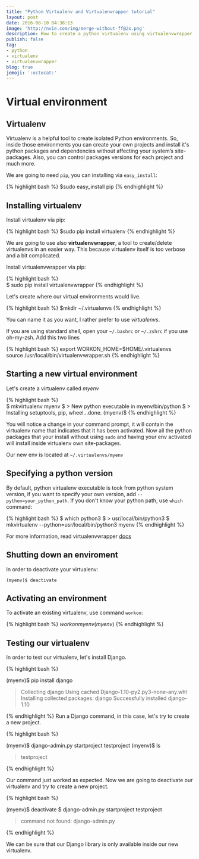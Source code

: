 ```yaml
---
title: "Python Virtualenv and Virtualenwrapper tutorial"
layout: post
date: 2016-08-10 04:38:13
image: 'http://nvie.com/img/merge-without-ff@2x.png'
description: How to create a python virtualenv using virtualenvwrapper
publish: false
tag:
- python
- virtualenv
- virtualenvwrapper
blog: true
jemoji: ':octocat:'
---
```


# Virtual environment

## Virtualenv
Virtualenv is a helpful tool to create isolated Python environments. So, inside those environments you can create your own projects and install it's python packages and dependencies without affecting your system’s site-packages. Also, you can control packages versions for each project and much more.

We are going to need ```pip```, you can installing via ```easy_install```:


{% highlight bash %}
$sudo easy_install pip
{% endhighlight %}  

## Installing virtualenv

Install virtualenv via pip:
 
{% highlight bash %}
$sudo  pip install virtualenv
{% endhighlight %}  

 
We are going to use also __virtualenvwrapper__, a tool to create/delete virtualenvs in an easier way. This  because virtualenv itself is too verbose and a bit complicated. 

Install virtualenvwrapper via pip:

{% highlight bash %}  
$ sudo pip install virtualenvwrapper
{% endhighlight %}  

Let's create where our virtual environments would live.

{% highlight bash %}
$mkdir ~/.virtualenvs
{% endhighlight %}  

You can name it as you want, I rather prefer to use _virtualenvs_.

If you are using standard shell, open your  `~/.bashrc` or `~/.zshrc` if you use oh-my-zsh. Add this two lines

{% highlight bash %}
export WORKON_HOME=$HOME/.virtualenvs  
source /usr/local/bin/virtualenvwrapper.sh
{% endhighlight %}  

## Starting a new virtual environment

Let's create a virtualenv called _myenv_

{% highlight bash %}  
$ mkvirtualenv myenv
$ > New python executable in myenv/bin/python
$ > Installing setuptools, pip, wheel...done.
(myenv)$
{% endhighlight %}

You will notice a change in your command prompt, it will contain the virtualenv name that indicates that it has been activated.  Now all the python packages that your install without using `sudo` and having your env activated will install inside virtualenv own site-packages.
 

Our new env is located at `~/.virtualenvs/myenv`

## Specifying a python version 

By default, python virtualenv executable is took from python system version, if you want to specify your own version, add `--python=your_python_path`. If you don't know your python path, use `which` command: 

{% highlight bash %}
$ which python3
$ > usr/local/bin/python3
$ mkvirtualenv --python=usr/local/bin/python3 myenv
{% endhighlight %}


For more information, read virtualenvwrapper [docs](http://virtualenvwrapper.readthedocs.org/en/latest/index.html)

## Shutting down an enviroment
  In order to deactivate your virtualenv:
  
  `(myenv)$ deactivate`

## Activating an environment
To activate an existing virtualenv, use command `workon`:


{% highlight bash %}
$workon myenv
(myenv)$
{% endhighlight %}

## Testing our virtualenv

In order to test our virtualenv, let's install Django.

{% highlight bash %}

(myenv)$ pip install django
> Collecting django
>  Using cached Django-1.10-py2.py3-none-any.whl
> Installing collected packages: django
> Successfully installed django-1.10

{% endhighlight %}
Run a Django command, in this case, let's try to create a new project.

{% highlight bash %}

(myenv)$ django-admin.py startproject testproject
(myenv)$ ls
> testproject

{% endhighlight %}

Our command just worked as expected. Now we are going to deactivate our virtualenv and try to create a new project.

{% highlight bash %}

(myenv)$ deactivate
$ django-admin.py startproject testproject
> command not found: django-admin.py

{% endhighlight %}

We can be sure that our Django library is only available inside our new virtualenv.